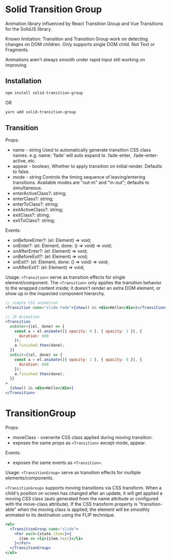 # Solid Transition Group

Animation library influenced by React Transition Group and Vue Transitions for the SolidJS library.

Known limitation: Transition and Transition Group work on detecting changes on DOM children. Only supports single DOM child. Not Text or Fragments.

Animations aren't always smooth under rapid input still working on improving.

## Installation

```bash
npm install solid-transition-group
```

OR

```bash
yarn add solid-transition-group
```

## Transition

Props:
- name - string Used to automatically generate transition CSS class names. e.g. name: 'fade' will auto expand to .fade-enter, .fade-enter-active, etc.
- appear - boolean, Whether to apply transition on initial render. Defaults to false.
- mode - string Controls the timing sequence of leaving/entering transitions. Available modes are "out-in" and "in-out"; defaults to simultaneous.
- enterActiveClass?: string;
- enterClass?: string;
- enterToClass?: string;
- exitActiveClass?: string;
- exitClass?: string;
- exitToClass?: string;

Events:
- onBeforeEnter?: (el: Element) => void;
- onEnter?: (el: Element, done: () => void) => void;
- onAfterEnter?: (el: Element) => void;
- onBeforeExit?: (el: Element) => void;
- onExit?: (el: Element, done: () => void) => void;
- onAfterExit?: (el: Element) => void;

Usage:
`<Transition>` serve as transition effects for single element/component. The `<Transition>` only applies the transition behavior to the wrapped content inside; it doesn't render an extra DOM element, or show up in the inspected component hierarchy.

```jsx
// simple CSS animation
<Transition name="slide-fade">{show() && <div>Hello</div>}</Transition>

// JS Animation
<Transition
  onEnter={(el, done) => {
    const a = el.animate([{ opacity: 0 }, { opacity: 1 }], {
      duration: 600
    });
    a.finished.then(done);
  }}
  onExit={(el, done) => {
    const a = el.animate([{ opacity: 1 }, { opacity: 0 }], {
      duration: 600
    });
    a.finished.then(done);
  }}
>
  {show() && <div>Hello</div>}
</Transition>
```

# TransitionGroup

Props:

* moveClass - overwrite CSS class applied during moving transition.
* exposes the same props as `<Transition>` except mode, appear.

Events:
* exposes the same events as `<Transition>`.

Usage:
`<TransitionGroup>` serve as transition effects for multiple elements/components.

`<TransitionGroup>` supports moving transitions via CSS transform. When a child's position on screen has changed after an update, it will get applied a moving CSS class (auto generated from the name attribute or configured with the move-class attribute). If the CSS transform property is "transition-able" when the moving class is applied, the element will be smoothly animated to its destination using the FLIP technique.

```jsx
<ul>
  <TransitionGroup name="slide">
    <For each={state.items}>{
      item => <li>{item.text}</li>
    }</For>
  </TransitionGroup>
</ul>
```
